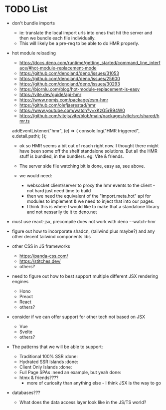 # TODO List

- don't bundle imports
  - ie: translate the local import urls into ones that hit the server and then we bundle each file individually.
  - This will likely be a pre-req to be able to do HMR properly.

- hot module reloading
  - https://docs.deno.com/runtime/getting_started/command_line_interface/#hot-module-replacement-mode
  - https://github.com/denoland/deno/issues/31053
  - https://github.com/denoland/deno/issues/25600
  - https://github.com/denoland/deno/issues/30293
  - https://bjornlu.com/blog/hot-module-replacement-is-easy
  - https://vite.dev/guide/api-hmr
  - https://www.npmjs.com/package/esm-hmr
  - https://github.com/olefjaerestad/hmr
  - https://www.youtube.com/watch?v=xKzG5rB94W0
  - https://github.com/vitejs/vite/blob/main/packages/vite/src/shared/hmr.ts

  addEventListener("hmr", (e) => {
  console.log("HMR triggered", e.detail.path);
  });

  - ok so HMR seems a bit out of reach right now. I thought there might have
    been some off the shelf standalone solutions. But all the HMR stuff is bundled,
    in the bundlers. eg: Vite & friends.

  - The server side file watching bit is done, easy as, see above.
  - we would need:
    - websocket client/server to proxy the hmr events to the client - not hard just need time to build
    - then we need the equivalent of the "import.meta.hot" api for modules to implement & we need to inject that into our pages.
    - I think this is where I would like to make that a standalone library and not nessarily tie it to deno.net

- must use react-jsx, precompile does not work with deno --watch-hmr

- figure out how to incorporate shadcn, (tailwind plus maybe?) and any other decent tailwind components libs

- other CSS in JS frameworks
  - https://panda-css.com/
  - https://stitches.dev/
  - others?

- need to figure out how to best support multiple different JSX rendering engines
  - Hono
  - Preact
  - React
  - others?

- consider if we can offer support for other tech not based on JSX
  - Vue
  - Svelte
  - others?

- The patterns that we will be able to support:
  - Traditional 100% SSR :done:
  - Hydrated SSR Islands :done:
  - Client Only Islands :done:
  - Full Page SPAs :need an example, but yeah done:
  - htmx & friends????
    - more of curiosity than anything else - I think JSX is the way to go

- databases???
  - What does the data access layer look like in the JS/TS world?
